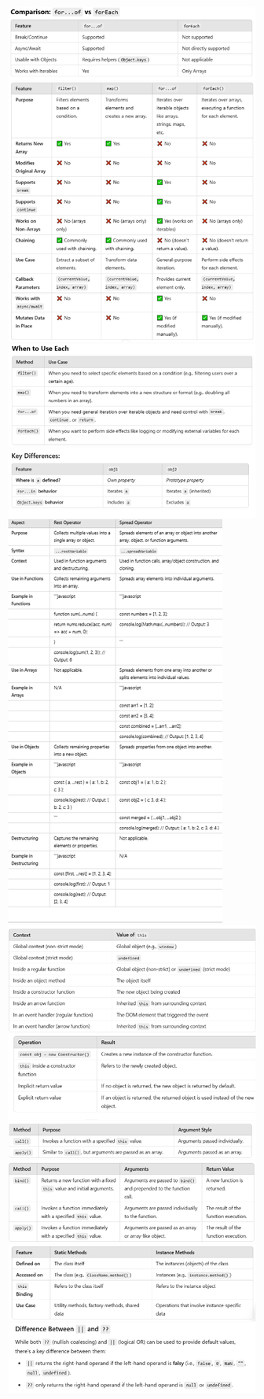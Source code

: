 <img src="./utils/forOf_forEach.png">
<!--  -->
<img src="./utils/differences.png">
<!--  -->
<img src="./utils/whenToUse.png">
<!--  -->
<img src="./utils/objects.png">
<!--  -->
<img src="./utils/spread_rest.png">
<!--  -->
<img src="./utils/this.png">
<!--  -->
<img src="./utils/newKeyword.png">
<!--  -->
<img src="./utils/call_apply.png">
<!--  -->
<img src="./utils//call_bind_apply.png">
<!--  -->
<img src="./utils/static.png">
<!--  -->
<img src="./utils/null_or.png">

